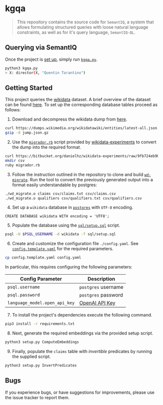 # kgqa

> This repository contains the source code for `SemantIQ`, a system that allows formulating structured queries with loose natural language constraints, as well as for it's query language, `SemantIQ-QL`.

## Querying via SemantIQ

Once the project is [set up](#getting-started), simply run [`kgqa.py`](kgqa.py).
```sh
python3 kgqa.py
> X: director(X, "Quentin Tarantino")
```

## Getting Started

This project queries the [wikidata](https://www.wikidata.org/wiki/Wikidata:Main_Page) dataset. A brief overview of the dataset can be found [here](https://gist.github.com/anton5798/68c1975eb661abd76d68493bc98d6099). To set up the corresponding database tables proceed as follows:

1. Download and decompress the wikidata dump from [here](https://dumps.wikimedia.org/wikidatawiki/entities/).

```sh
curl https://dumps.wikimedia.org/wikidatawiki/entities/latest-all.json.gz --output dump.json.gz
gzip -d jump.json.gz
```

2. Use the [`migrador.rb`](https://bitbucket.org/danielhz/wikidata-experiments/raw/9fb724eb90fdc242434db8fd36d88950eb2255c0/postgresql-experiment-scripts/load-data/migrador.rb) script provided by [wikidata-experiments](https://bitbucket.org/danielhz/wikidata-experiments/src/master/) to convert the dump into the required format.

```sh
curl https://bitbucket.org/danielhz/wikidata-experiments/raw/9fb724eb90fdc242434db8fd36d88950eb2255c0/postgresql-experiment-scripts/load-data/migrador.rb --output migrador.rb
mkdir csv
ruby migrador.rb
```

3. Follow the instruction outlined in the repository to clone and build [`wd-migrate`](https://github.com/jlscheerer/wd-migrate). Run the tool to convert the previously generated output into a format easily understandable by postgres:
```sh
./wd_migrate.o claims csv/claims.txt csv/claims.csv
./wd_migrate.o qualifiers csv/qualifiers.txt csv/qualifiers.csv
```

4. Set up a `wikidata` database in [`postgres`](https://www.postgresql.org) with `UTF-8` encoding.

```postgres
CREATE DATABASE wikidata WITH encoding = 'UTF8';
```

5. Populate the database using the [`sql/setup.sql`](sql/setup.sql) script.

```sh
psql -U $PSQL_USERNAME -d wikidata -f sql/setup.sql
```

6. Create and customize the configuration file `./config.yaml`. See [`config.template.yaml`](config.template.yaml) for the required parameters.

```sh
cp config.template.yaml config.yaml
```

In particular, this requires configuring the following parameters:

| **Config Parameter**          | **Description**                                      |
| ----------------------------- | ---------------------------------------------------- |
| `psql.username`               | `postgres` username                                  |
| `psql.password`               | `postgres` password                                  |
| `language_model.open_api_key` | [OpenAI API Key](https://openai.com/blog/openai-api) |

7. To install the project's dependencies execute the following command.
```sh
pip3 install -r requirements.txt
```

8. Next, generate the required embeddings via the provided setup script.
```sh
python3 setup.py ComputeEmbeddings
```

9. Finally, populate the `claims` table with *invertible* predicates by running the supplied script.

```sh
python3 setup.py InvertPredicates
```

## Bugs

If you experience bugs, or have suggestions for improvements, please use the issue tracker to report them.
